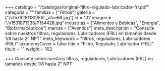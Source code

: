 +++
catalogo = "/catalogos/original-filtro-regulado-lubricador-frl.pdf"
categoria = ""
familias = ["Filtros"]
galeria = ["/v1576261130/FRL_afue68.jpg"]
id = 102
imagen = "/v1531871338/P154428.jpg"
industrias = ["Alimentos y Bebidas", "Energía", "Biofarmacéuticos"]
marcas = ["Aventics"]
meta_description = "Consulte sobre nuestros filtros, reguladores, Lubricadores (FRL) en tamaños desde 1/8 hasta 2\" NPT"
meta_keywords = "filtros, reguladores, Lubricadores (FRL)"
taxonomyCover = false
title = "Filtro, Regulado, Lubricador (FRL)"
titulo = ""
weight = 102

+++
Consulte sobre nuestros filtros, reguladores, Lubricadores (FRL) en tamaños desde 1/8 hasta 2" NPT